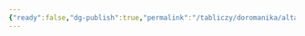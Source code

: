 ```yaml
---
{"ready":false,"dg-publish":true,"permalink":"/tabliczy/doromanika/altar-korolya-rahisa-iz-czerkvi-san-martino/","dgPassFrontmatter":true}
---
```



